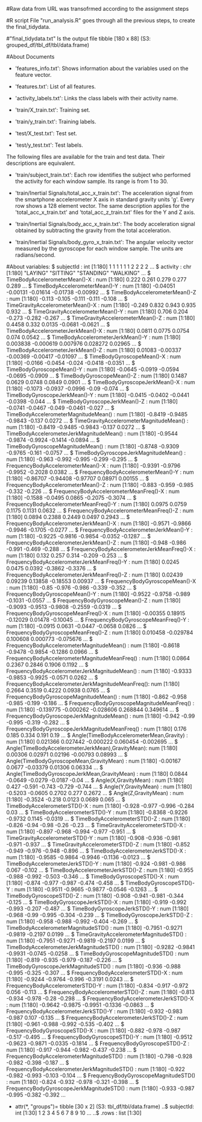 #Raw data from URL was transofrmed according to the assignment steps

#R script
File "run_analysis.R" goes through all the previous steps, to create the final_tidydata.

#"final_tidydata.txt"  Is the output file     tibble [180 x 88] (S3: grouped_df/tbl_df/tbl/data.frame)

#About Documents
- 'features_info.txt': Shows information about the variables used on the feature vector.

- 'features.txt': List of all features.

- 'activity_labels.txt': Links the class labels with their activity name.

- 'train/X_train.txt': Training set.

- 'train/y_train.txt': Training labels.

- 'test/X_test.txt': Test set.

- 'test/y_test.txt': Test labels.

The following files are available for the train and test data. Their descriptions are equivalent. 

- 'train/subject_train.txt': Each row identifies the subject who performed the activity for each window sample. Its range is from 1 to 30. 

- 'train/Inertial Signals/total_acc_x_train.txt': The acceleration signal from the smartphone accelerometer X axis in standard gravity units 'g'. Every row shows a 128 element vector. The same description applies for the 'total_acc_x_train.txt' and 'total_acc_z_train.txt' files for the Y and Z axis. 

- 'train/Inertial Signals/body_acc_x_train.txt': The body acceleration signal obtained by subtracting the gravity from the total acceleration. 

- 'train/Inertial Signals/body_gyro_x_train.txt': The angular velocity vector measured by the gyroscope for each window sample. The units are radians/second.  


#About variables:
 $ subjectId                                        : int [1:180] 1 1 1 1 1 1 2 2 2 2 ...
 $ activity                                         : chr [1:180] "LAYING" "SITTING" "STANDING" "WALKING" ...
 $ TimeBodyAccelerometerMean()-X                    : num [1:180] 0.222 0.261 0.279 0.277 0.289 ...
 $ TimeBodyAccelerometerMean()-Y                    : num [1:180] -0.04051 -0.00131 -0.01614 -0.01738 -0.00992 ...
 $ TimeBodyAccelerometerMean()-Z                    : num [1:180] -0.113 -0.105 -0.111 -0.111 -0.108 ...
 $ TimeGravityAccelerometerMean()-X                 : num [1:180] -0.249 0.832 0.943 0.935 0.932 ...
 $ TimeGravityAccelerometerMean()-Y                 : num [1:180] 0.706 0.204 -0.273 -0.282 -0.267 ...
 $ TimeGravityAccelerometerMean()-Z                 : num [1:180] 0.4458 0.332 0.0135 -0.0681 -0.0621 ...
 $ TimeBodyAccelerometerJerkMean()-X                : num [1:180] 0.0811 0.0775 0.0754 0.074 0.0542 ...
 $ TimeBodyAccelerometerJerkMean()-Y                : num [1:180] 0.003838 -0.000619 0.007976 0.028272 0.02965 ...
 $ TimeBodyAccelerometerJerkMean()-Z                : num [1:180] 0.01083 -0.00337 -0.00369 -0.00417 -0.01097 ...
 $ TimeBodyGyroscopeMean()-X                        : num [1:180] -0.0166 -0.0454 -0.024 -0.0418 -0.0351 ...
 $ TimeBodyGyroscopeMean()-Y                        : num [1:180] -0.0645 -0.0919 -0.0594 -0.0695 -0.0909 ...
 $ TimeBodyGyroscopeMean()-Z                        : num [1:180] 0.1487 0.0629 0.0748 0.0849 0.0901 ...
 $ TimeBodyGyroscopeJerkMean()-X                    : num [1:180] -0.1073 -0.0937 -0.0996 -0.09 -0.074 ...
 $ TimeBodyGyroscopeJerkMean()-Y                    : num [1:180] -0.0415 -0.0402 -0.0441 -0.0398 -0.044 ...
 $ TimeBodyGyroscopeJerkMean()-Z                    : num [1:180] -0.0741 -0.0467 -0.049 -0.0461 -0.027 ...
 $ TimeBodyAccelerometerMagnitudeMean()             : num [1:180] -0.8419 -0.9485 -0.9843 -0.137 0.0272 ...
 $ TimeGravityAccelerometerMagnitudeMean()          : num [1:180] -0.8419 -0.9485 -0.9843 -0.137 0.0272 ...
 $ TimeBodyAccelerometerJerkMagnitudeMean()         : num [1:180] -0.9544 -0.9874 -0.9924 -0.1414 -0.0894 ...
 $ TimeBodyGyroscopeMagnitudeMean()                 : num [1:180] -0.8748 -0.9309 -0.9765 -0.161 -0.0757 ...
 $ TimeBodyGyroscopeJerkMagnitudeMean()             : num [1:180] -0.963 -0.992 -0.995 -0.299 -0.295 ...
 $ FrequencyBodyAccelerometerMean()-X               : num [1:180] -0.9391 -0.9796 -0.9952 -0.2028 0.0382 ...
 $ FrequencyBodyAccelerometerMean()-Y               : num [1:180] -0.86707 -0.94408 -0.97707 0.08971 0.00155 ...
 $ FrequencyBodyAccelerometerMean()-Z               : num [1:180] -0.883 -0.959 -0.985 -0.332 -0.226 ...
 $ FrequencyBodyAccelerometerMeanFreq()-X           : num [1:180] -0.1588 -0.0495 0.0865 -0.2075 -0.3074 ...
 $ FrequencyBodyAccelerometerMeanFreq()-Y           : num [1:180] 0.0975 0.0759 0.1175 0.1131 0.0632 ...
 $ FrequencyBodyAccelerometerMeanFreq()-Z           : num [1:180] 0.0894 0.2388 0.2449 0.0497 0.2943 ...
 $ FrequencyBodyAccelerometerJerkMean()-X           : num [1:180] -0.9571 -0.9866 -0.9946 -0.1705 -0.0277 ...
 $ FrequencyBodyAccelerometerJerkMean()-Y           : num [1:180] -0.9225 -0.9816 -0.9854 -0.0352 -0.1287 ...
 $ FrequencyBodyAccelerometerJerkMean()-Z           : num [1:180] -0.948 -0.986 -0.991 -0.469 -0.288 ...
 $ FrequencyBodyAccelerometerJerkMeanFreq()-X       : num [1:180] 0.132 0.257 0.314 -0.209 -0.253 ...
 $ FrequencyBodyAccelerometerJerkMeanFreq()-Y       : num [1:180] 0.0245 0.0475 0.0392 -0.3862 -0.3376 ...
 $ FrequencyBodyAccelerometerJerkMeanFreq()-Z       : num [1:180] 0.02439 0.09239 0.13858 -0.18553 0.00937 ...
 $ FrequencyBodyGyroscopeMean()-X                   : num [1:180] -0.85 -0.976 -0.986 -0.339 -0.352 ...
 $ FrequencyBodyGyroscopeMean()-Y                   : num [1:180] -0.9522 -0.9758 -0.989 -0.1031 -0.0557 ...
 $ FrequencyBodyGyroscopeMean()-Z                   : num [1:180] -0.9093 -0.9513 -0.9808 -0.2559 -0.0319 ...
 $ FrequencyBodyGyroscopeMeanFreq()-X               : num [1:180] -0.00355 0.18915 -0.12029 0.01478 -0.10045 ...
 $ FrequencyBodyGyroscopeMeanFreq()-Y               : num [1:180] -0.0915 0.0631 -0.0447 -0.0658 0.0826 ...
 $ FrequencyBodyGyroscopeMeanFreq()-Z               : num [1:180] 0.010458 -0.029784 0.100608 0.000773 -0.075676 ...
 $ FrequencyBodyAccelerometerMagnitudeMean()        : num [1:180] -0.8618 -0.9478 -0.9854 -0.1286 0.0966 ...
 $ FrequencyBodyAccelerometerMagnitudeMeanFreq()    : num [1:180] 0.0864 0.2367 0.2846 0.1906 0.1192 ...
 $ FrequencyBodyAccelerometerJerkMagnitudeMean()    : num [1:180] -0.9333 -0.9853 -0.9925 -0.0571 0.0262 ...
 $ FrequencyBodyAccelerometerJerkMagnitudeMeanFreq(): num [1:180] 0.2664 0.3519 0.4222 0.0938 0.0765 ...
 $ FrequencyBodyGyroscopeMagnitudeMean()            : num [1:180] -0.862 -0.958 -0.985 -0.199 -0.186 ...
 $ FrequencyBodyGyroscopeMagnitudeMeanFreq()        : num [1:180] -0.139775 -0.000262 -0.028606 0.268844 0.349614 ...
 $ FrequencyBodyGyroscopeJerkMagnitudeMean()        : num [1:180] -0.942 -0.99 -0.995 -0.319 -0.282 ...
 $ FrequencyBodyGyroscopeJerkMagnitudeMeanFreq()    : num [1:180] 0.176 0.185 0.334 0.191 0.19 ...
 $ Angle(TimeBodyAccelerometerMean,Gravity)         : num [1:180] 0.021366 0.027442 -0.000222 0.060454 -0.002695 ...
 $ Angle(TimeBodyAccelerometerJerkMean),GravityMean): num [1:180] 0.00306 0.02971 0.02196 -0.00793 0.08993 ...
 $ Angle(TimeBodyGyroscopeMean,GravityMean)         : num [1:180] -0.00167 0.0677 -0.03379 0.01306 0.06334 ...
 $ Angle(TimeBodyGyroscopeJerkMean,GravityMean)     : num [1:180] 0.0844 -0.0649 -0.0279 -0.0187 -0.04 ...
 $ Angle(X,GravityMean)                             : num [1:180] 0.427 -0.591 -0.743 -0.729 -0.744 ...
 $ Angle(Y,GravityMean)                             : num [1:180] -0.5203 -0.0605 0.2702 0.277 0.2672 ...
 $ Angle(Z,GravityMean)                             : num [1:180] -0.3524 -0.218 0.0123 0.0689 0.065 ...
 $ TimeBodyAccelerometerSTD()-X                     : num [1:180] -0.928 -0.977 -0.996 -0.284 0.03 ...
 $ TimeBodyAccelerometerSTD()-Y                     : num [1:180] -0.8368 -0.9226 -0.9732 0.1145 -0.0319 ...
 $ TimeBodyAccelerometerSTD()-Z                     : num [1:180] -0.826 -0.94 -0.98 -0.26 -0.23 ...
 $ TimeGravityAccelerometerSTD()-X                  : num [1:180] -0.897 -0.968 -0.994 -0.977 -0.951 ...
 $ TimeGravityAccelerometerSTD()-Y                  : num [1:180] -0.908 -0.936 -0.981 -0.971 -0.937 ...
 $ TimeGravityAccelerometerSTD()-Z                  : num [1:180] -0.852 -0.949 -0.976 -0.948 -0.896 ...
 $ TimeBodyAccelerometerJerkSTD()-X                 : num [1:180] -0.9585 -0.9864 -0.9946 -0.1136 -0.0123 ...
 $ TimeBodyAccelerometerJerkSTD()-Y                 : num [1:180] -0.924 -0.981 -0.986 0.067 -0.102 ...
 $ TimeBodyAccelerometerJerkSTD()-Z                 : num [1:180] -0.955 -0.988 -0.992 -0.503 -0.346 ...
 $ TimeBodyGyroscopeSTD()-X                         : num [1:180] -0.874 -0.977 -0.987 -0.474 -0.458 ...
 $ TimeBodyGyroscopeSTD()-Y                         : num [1:180] -0.9511 -0.9665 -0.9877 -0.0546 -0.1263 ...
 $ TimeBodyGyroscopeSTD()-Z                         : num [1:180] -0.908 -0.941 -0.981 -0.344 -0.125 ...
 $ TimeBodyGyroscopeJerkSTD()-X                     : num [1:180] -0.919 -0.992 -0.993 -0.207 -0.487 ...
 $ TimeBodyGyroscopeJerkSTD()-Y                     : num [1:180] -0.968 -0.99 -0.995 -0.304 -0.239 ...
 $ TimeBodyGyroscopeJerkSTD()-Z                     : num [1:180] -0.958 -0.988 -0.992 -0.404 -0.269 ...
 $ TimeBodyAccelerometerMagnitudeSTD()              : num [1:180] -0.7951 -0.9271 -0.9819 -0.2197 0.0199 ...
 $ TimeGravityAccelerometerMagnitudeSTD()           : num [1:180] -0.7951 -0.9271 -0.9819 -0.2197 0.0199 ...
 $ TimeBodyAccelerometerJerkMagnitudeSTD()          : num [1:180] -0.9282 -0.9841 -0.9931 -0.0745 -0.0258 ...
 $ TimeBodyGyroscopeMagnitudeSTD()                  : num [1:180] -0.819 -0.935 -0.979 -0.187 -0.226 ...
 $ TimeBodyGyroscopeJerkMagnitudeSTD()              : num [1:180] -0.936 -0.988 -0.995 -0.325 -0.307 ...
 $ FrequencyBodyAccelerometerSTD()-X                : num [1:180] -0.9244 -0.9764 -0.996 -0.3191 0.0243 ...
 $ FrequencyBodyAccelerometerSTD()-Y                : num [1:180] -0.834 -0.917 -0.972 0.056 -0.113 ...
 $ FrequencyBodyAccelerometerSTD()-Z                : num [1:180] -0.813 -0.934 -0.978 -0.28 -0.298 ...
 $ FrequencyBodyAccelerometerJerkSTD()-X            : num [1:180] -0.9642 -0.9875 -0.9951 -0.1336 -0.0863 ...
 $ FrequencyBodyAccelerometerJerkSTD()-Y            : num [1:180] -0.932 -0.983 -0.987 0.107 -0.135 ...
 $ FrequencyBodyAccelerometerJerkSTD()-Z            : num [1:180] -0.961 -0.988 -0.992 -0.535 -0.402 ...
 $ FrequencyBodyGyroscopeSTD()-X                    : num [1:180] -0.882 -0.978 -0.987 -0.517 -0.495 ...
 $ FrequencyBodyGyroscopeSTD()-Y                    : num [1:180] -0.9512 -0.9623 -0.9871 -0.0335 -0.1814 ...
 $ FrequencyBodyGyroscopeSTD()-Z                    : num [1:180] -0.917 -0.944 -0.982 -0.437 -0.238 ...
 $ FrequencyBodyAccelerometerMagnitudeSTD()         : num [1:180] -0.798 -0.928 -0.982 -0.398 -0.187 ...
 $ FrequencyBodyAccelerometerJerkMagnitudeSTD()     : num [1:180] -0.922 -0.982 -0.993 -0.103 -0.104 ...
 $ FrequencyBodyGyroscopeMagnitudeSTD()             : num [1:180] -0.824 -0.932 -0.978 -0.321 -0.398 ...
 $ FrequencyBodyGyroscopeJerkMagnitudeSTD()         : num [1:180] -0.933 -0.987 -0.995 -0.382 -0.392 ...
 
 - attr(*, "groups")= tibble [30 x 2] (S3: tbl_df/tbl/data.frame)
  ..$ subjectId: int [1:30] 1 2 3 4 5 6 7 8 9 10 ...
  ..$ .rows    : list<int> [1:30] 
